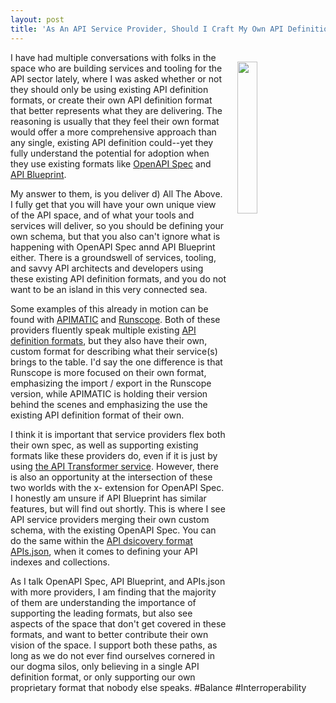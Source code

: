 ```yaml
---
layout: post
title: 'As An API Service Provider, Should I Craft My Own API Definition Format, Or Just Reuse What Is Already Available'
---
```

<p><a href="http://definitions.apievangelist.com/"><img style="padding: 15px;" src="https://s3.amazonaws.com/kinlane-productions/bw-icons/bw-api-definitions.png" alt="" width="25%" align="right" /></a></p>
<p>I have had multiple conversations with folks in the space who are building services and tooling for the API sector lately, where I was asked whether or not they should only be using existing API definition formats, or create their own API definition format that better represents what they are delivering. The reasoning is usually that they feel their own format would offer a more comprehensive approach than any single, existing API definition could--yet they fully understand the potential for adoption when they use existing formats like <a href="http://apis.how/xmynjnqxwr">OpenAPI Spec</a> and <a href="http://apis.how/2zarzoqrhc">API Blueprint</a>.</p>
<p>My answer to them, is you deliver d) All The Above. I fully get that you will have your own unique view of the API space, and of what your tools and services will deliver, so you should be defining your own schema, but that you also can't ignore what is happening with OpenAPI Spec annd API Blueprint either. There is a groundswell of services, tooling, and savvy API architects and developers using these existing API definition formats, and you do not want to be an island in this very connected sea.</p>
<p>Some examples of this already in motion can be found with <a href="http://apis.how/kjtj5bbuxu">APIMATIC</a> and <a href="http://apis.how/v741olinqd">Runscope</a>. Both of these providers fluently speak multiple existing <a href="http://definitions.apievangelist.com/organizations/">API definition formats</a>, but they also have their own, custom format for describing what their service(s) brings to the table. I'd say the one difference is that Runscope is more focused on their own format, emphasizing the import / export in the Runscope version, while APIMATIC is holding their version behind the scenes and emphasizing the use the existing API definition format of their own.</p>
<p>I think it is important that service providers flex both their own spec, as well as supporting existing formats like these providers do, even if it is just by using <a href="http://apis.how/okfoexmpcm">the API Transformer service</a>. However, there is also an opportunity at the intersection of these two worlds with the x- extension for OpenAPI Spec. I honestly am unsure if API Blueprint has similar features, but will find out shortly. This is where I see API service providers merging their own custom schema, with the existing OpenAPI Spec. You can do the same within the <a href="http://discovery.apievangelist.com">API dsicovery format APIs.json</a>, when it comes to defining your API indexes and collections.&nbsp;</p>
<p>As I talk OpenAPI Spec, API Blueprint, and APIs.json with more providers, I am finding that the majority of them are understanding the importance of supporting the leading formats, but also see aspects of the space that don't get covered in these formats, and want to better contribute their own vision of the space. I support both these paths, as long as we do not ever find ourselves cornered in our dogma silos, only believing in a single API definition format, or only supporting our own proprietary format that nobody else speaks. #Balance #Interroperability</p>